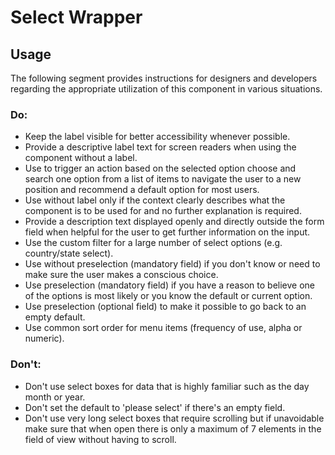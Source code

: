 # Select Wrapper

<TableOfContents></TableOfContents>

## Usage

The following segment provides instructions for designers and developers regarding the appropriate utilization of this
component in various situations.

### Do:

- Keep the label visible for better accessibility whenever possible.
- Provide a descriptive label text for screen readers when using the component without a label.
- Use to trigger an action based on the selected option choose and search one option from a list of items to navigate
  the user to a new position and recommend a default option for most users.
- Use without label only if the context clearly describes what the component is to be used for and no further
  explanation is required.
- Provide a description text displayed openly and directly outside the form field when helpful for the user to get
  further information on the input.
- Use the custom filter for a large number of select options (e.g. country/state select).
- Use without preselection (mandatory field) if you don't know or need to make sure the user makes a conscious choice.
- Use preselection (mandatory field) if you have a reason to believe one of the options is most likely or you know the
  default or current option.
- Use preselection (optional field) to make it possible to go back to an empty default.
- Use common sort order for menu items (frequency of use, alpha or numeric).

### Don't:

- Don't use select boxes for data that is highly familiar such as the day month or year.
- Don't set the default to 'please select' if there's an empty field.
- Don't use very long select boxes that require scrolling but if unavoidable make sure that when open there is only a
  maximum of 7 elements in the field of view without having to scroll.
